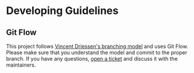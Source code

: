 # Developing Guidelines

## Git Flow

This project follows [Vincent Driessen's branching model](https://nvie.com/posts/a-successful-git-branching-model/) and uses Git Flow.
Please make sure that you understand the model and commit to the proper branch.
If you have any questions, [open a ticket](https://github.com/hull/hull-freshdesk/issues/new) and discuss it with the maintainers.
